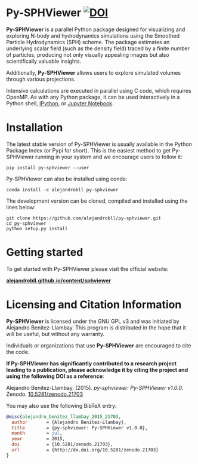 # Py-SPHViewer [![DOI](https://zenodo.org/badge/doi/10.5281/zenodo.21703.svg)](http://dx.doi.org/10.5281/zenodo.21703)


**Py-SPHViewer** is a parallel Python package designed for visualizing and exploring N-body and hydrodynamics simulations using the Smoothed Particle Hydrodynamics (SPH) scheme. The package estimates an underlying scalar field (such as the density field) traced by a finite number of particles, producing not only visually appealing images but also scientifically valuable insights. 

Additionally, **Py-SPHViewer** allows users to explore simulated volumes through various projections. 

Intensive calculations are executed in parallel using C code, which requires OpenMP. As with any Python package, it can be used interactively in a Python shell, [IPython](http://ipython.org/), or [Jupyter Notebook](https://jupyter.org/).

# Installation

The latest stable version of Py-SPHViewer is usually available in the Python Package Index (or Pypi for short). This is the easiest method to get Py-SPHViewer running in your system and we encourage users to follow it:

```
pip install py-sphviewer --user
```
Py-SPHViewer can also be installed using conda:

```
conda install -c alejandrobll py-sphviewer
```

The development version can be cloned, compiled and installed using the lines below:

```
git clone https://github.com/alejandrobll/py-sphviewer.git
cd py-sphviewer
python setup.py install
```

# Getting started

To get started with Py-SPHViewer please visit the official website:

[**alejandrobll.github.io/content/sphviewer**](https://alejandrobll.github.io/content/sphviewer/)


# Licensing and Citation Information

**Py-SPHViewer** is licensed under the GNU GPL v3 and was initiated by Alejandro Benitez-Llambay. This program is distributed in the hope that it will be useful, but without any warranty.

Individuals or organizations that use **Py-SPHViewer** are encouraged to cite the code.

**If Py-SPHViewer has significantly contributed to a research project leading to a publication, please acknowledge it by citing the project and using the following DOI as a reference**:

Alejandro Benitez-Llambay. (2015). *py-sphviewer: Py-SPHViewer v1.0.0*. Zenodo. [10.5281/zenodo.21703](https://doi.org/10.5281/zenodo.21703)

You may also use the following BibTeX entry:

```bibtex
@misc{alejandro_benitez_llambay_2015_21703,
  author       = {Alejandro Benitez-Llambay},
  title        = {py-sphviewer: Py-SPHViewer v1.0.0},
  month        = jul,
  year         = 2015,
  doi          = {10.5281/zenodo.21703},
  url          = {http://dx.doi.org/10.5281/zenodo.21703}
}
```
